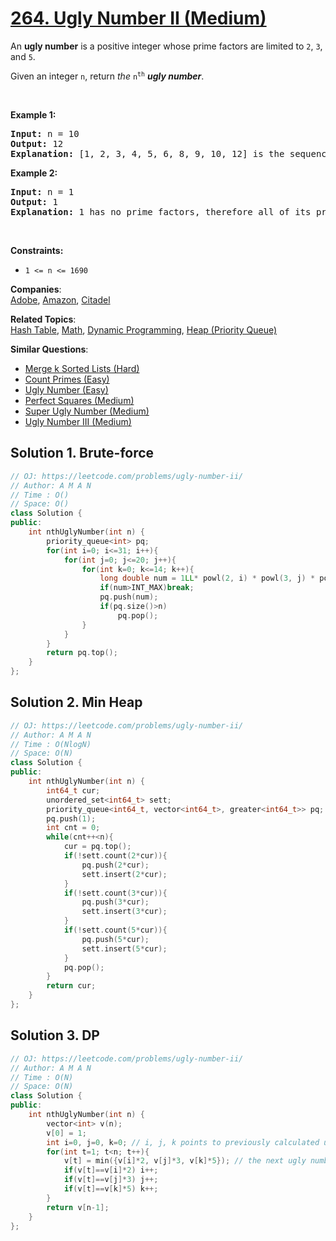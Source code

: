 # [264. Ugly Number II (Medium)](https://leetcode.com/problems/ugly-number-ii/)

<p>An <strong>ugly number</strong> is a positive integer whose prime factors are limited to <code>2</code>, <code>3</code>, and <code>5</code>.</p>

<p>Given an integer <code>n</code>, return <em>the</em> <code>n<sup>th</sup></code> <em><strong>ugly number</strong></em>.</p>

<p>&nbsp;</p>
<p><strong>Example 1:</strong></p>

<pre><strong>Input:</strong> n = 10
<strong>Output:</strong> 12
<strong>Explanation:</strong> [1, 2, 3, 4, 5, 6, 8, 9, 10, 12] is the sequence of the first 10 ugly numbers.
</pre>

<p><strong>Example 2:</strong></p>

<pre><strong>Input:</strong> n = 1
<strong>Output:</strong> 1
<strong>Explanation:</strong> 1 has no prime factors, therefore all of its prime factors are limited to 2, 3, and 5.
</pre>

<p>&nbsp;</p>
<p><strong>Constraints:</strong></p>

<ul>
	<li><code>1 &lt;= n &lt;= 1690</code></li>
</ul>


**Companies**:  
[Adobe](https://leetcode.com/company/adobe), [Amazon](https://leetcode.com/company/amazon), [Citadel](https://leetcode.com/company/citadel)

**Related Topics**:  
[Hash Table](https://leetcode.com/tag/hash-table/), [Math](https://leetcode.com/tag/math/), [Dynamic Programming](https://leetcode.com/tag/dynamic-programming/), [Heap (Priority Queue)](https://leetcode.com/tag/heap-priority-queue/)

**Similar Questions**:
* [Merge k Sorted Lists (Hard)](https://leetcode.com/problems/merge-k-sorted-lists/)
* [Count Primes (Easy)](https://leetcode.com/problems/count-primes/)
* [Ugly Number (Easy)](https://leetcode.com/problems/ugly-number/)
* [Perfect Squares (Medium)](https://leetcode.com/problems/perfect-squares/)
* [Super Ugly Number (Medium)](https://leetcode.com/problems/super-ugly-number/)
* [Ugly Number III (Medium)](https://leetcode.com/problems/ugly-number-iii/)

## Solution 1. Brute-force

```cpp
// OJ: https://leetcode.com/problems/ugly-number-ii/
// Author: A M A N
// Time : O()
// Space: O()
class Solution {
public:
    int nthUglyNumber(int n) {
        priority_queue<int> pq;
        for(int i=0; i<=31; i++){
            for(int j=0; j<=20; j++){
                for(int k=0; k<=14; k++){
                    long double num = 1LL* powl(2, i) * powl(3, j) * powl(5, k);
                    if(num>INT_MAX)break;
                    pq.push(num);
                    if(pq.size()>n)
                        pq.pop();
                }
            }
        }
        return pq.top();
    }
};
```

## Solution 2. Min Heap

```cpp
// OJ: https://leetcode.com/problems/ugly-number-ii/
// Author: A M A N
// Time : O(NlogN)
// Space: O(N)
class Solution {
public:
    int nthUglyNumber(int n) {
        int64_t cur;
        unordered_set<int64_t> sett;
        priority_queue<int64_t, vector<int64_t>, greater<int64_t>> pq; //min heap
        pq.push(1);
        int cnt = 0;
        while(cnt++<n){
            cur = pq.top();
            if(!sett.count(2*cur)){
                pq.push(2*cur);
                sett.insert(2*cur);
            }
            if(!sett.count(3*cur)){
                pq.push(3*cur);
                sett.insert(3*cur);
            }
            if(!sett.count(5*cur)){
                pq.push(5*cur);
                sett.insert(5*cur);
            }
            pq.pop();
        }
        return cur;
    }
};
```

## Solution 3. DP

```cpp
// OJ: https://leetcode.com/problems/ugly-number-ii/
// Author: A M A N
// Time : O(N)
// Space: O(N)
class Solution {
public:
    int nthUglyNumber(int n) {
        vector<int> v(n);
        v[0] = 1;
        int i=0, j=0, k=0; // i, j, k points to previously calculated ugly numbers
        for(int t=1; t<n; t++){
            v[t] = min({v[i]*2, v[j]*3, v[k]*5}); // the next ugly number must be the min of these
            if(v[t]==v[i]*2) i++;
            if(v[t]==v[j]*3) j++;
            if(v[t]==v[k]*5) k++;
        }
        return v[n-1];
    }
};

```